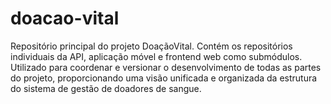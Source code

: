 # doacao-vital
Repositório principal do projeto DoaçãoVital. Contém os repositórios individuais da API, aplicação móvel e frontend web como submódulos. Utilizado para coordenar e versionar o desenvolvimento de todas as partes do projeto, proporcionando uma visão unificada e organizada da estrutura do sistema de gestão de doadores de sangue.
